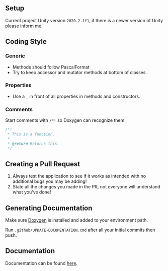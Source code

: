 ## Setup
Current project Unity version `2020.2.1f1`, if there is a newer version of Unity please inform me.

## Coding Style
### Generic
- Methods should follow PascalFormat
- Try to keep accessor and mutator methods at bottom of classes.
### Properties
- Use a `_` in front of all properties in methods and constructors.
### Comments
Start comments with `/*!` so Doxygen can recognize them.
```cs
/*!
 * This is a function.
 * 
 * @return Returns this.
 */
```

## Creating a Pull Request
1. Always test the application to see if it works as intended with no additional bugs you may be adding!
2. State all the changes you made in the PR, not everyone will understand what you've done!

## Generating Documentation
Make sure [Doxygen](https://www.doxygen.nl/index.html) is installed and added to your environment path.

Run `.github/UPDATE-DOCUMENTATION.cmd` after all your initial commits then push.

## Documentation
Documentation can be found [here](https://valks-games.github.io/valks-game/html/index.html).
